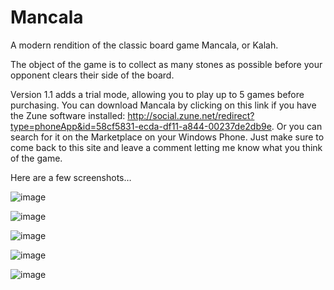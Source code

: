 # Mancala

A modern rendition of the classic board game Mancala, or Kalah.

The object of the game is to collect as many stones as possible before your opponent clears their side of the board.

Version 1.1 adds a trial mode, allowing you to play up to 5 games before purchasing. You can download Mancala by clicking on this link if you have the Zune software installed: http://social.zune.net/redirect?type=phoneApp&id=58cf5831-ecda-df11-a844-00237de2db9e. Or you can search for it on the Marketplace on your Windows Phone. Just make sure to come back to this site and leave a comment letting me know what you think of the game.

Here are a few screenshots…

            
![image](https://user-images.githubusercontent.com/12661236/138110758-b6c4a747-f8c9-4698-b02f-df1a6593dc5f.png)

![image](https://user-images.githubusercontent.com/12661236/138110809-1b6e87d5-e586-4cc4-9351-1d5a45b54b04.png)

![image](https://user-images.githubusercontent.com/12661236/138110855-a319fc6f-c161-48dd-831b-f10504de053f.png)

![image](https://user-images.githubusercontent.com/12661236/138110915-b076c1dc-30b9-41cb-ad2d-22a6badceecd.png)

![image](https://user-images.githubusercontent.com/12661236/138110949-2772896b-c788-4a28-ba5f-8f25110ed9ea.png)
